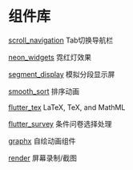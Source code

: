# 组件库

[scroll_navigation](https://pub.dev/packages/scroll_navigation) Tab切换导航栏

[neon_widgets](https://pub.dev/packages/neon_widgets) 霓红灯效果

[segment_display](https://pub.dev/packages/segment_display) 模拟分段显示屏

[smooth_sort](https://pub.dev/packages/smooth_sort) 排序动画

[flutter_tex](https://pub.dev/packages/flutter_tex) LaTeX, TeX, and MathML 

[flutter_survey](https://pub.dev/packages/flutter_survey) 条件问卷选择处理

[graphx](https://pub.dev/packages/graphx) 自绘动画组件

[render](https://pub.dev/packages/render) 屏幕录制/截图